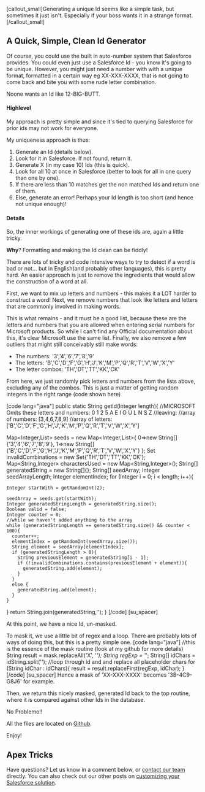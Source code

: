 [callout_small]Generating a unique Id seems like a simple task, but sometimes it just isn't. Especially if your boss wants it in a strange format.[/callout_small]
<h2>A Quick, Simple, Clean Id Generator</h2>
Of course, you could use the built in auto-number system that Salesforce provides. You could even just use a Salesforce Id - you know it's going to be unique.
However, you might just need a number with with a unique format, formatted in a certain way eg XX-XXX-XXXX, that is not going to come back and bite you with some rude letter combination.

Noone wants an Id like 12-BIG-BUTT. 

<h4>Highlevel</h4>
My approach is pretty simple and since it's tied to querying Salesforce for prior ids may not work for everyone.

My uniqueness approach is thus:

<ol>
<li>Generate an Id (details below).</li>
<li>Look for it in Salesforce. If not found, return it.</li>
<li>Generate X (in my case 10) Ids (this is quick).</li>
<li>Look for all 10 at once in Salesforce (better to look for all in one query than one by one).</li>
<li>If there are less than 10 matches get the non matched Ids and return one of them.</li>
<li>Else, generate an error! Perhaps your Id length is too short (and hence not unique enough)!</li>
</ol>

<h4>Details</h4>
So, the inner workings of generating one of these ids are, again a little tricky.

<strong>Why</strong>? Formatting and making the Id clean can be fiddly!

There are lots of tricky and code intensive ways to try to detect if a word is bad or not... but in English(and probably other languages), this is pretty hard.
An easier approach is just to remove the ingredients that would allow the construction of a word at all.

First, we want to mix up letters and numbers - this makes it a LOT harder to construct a word!
Next, we remove numbers that look like letters and letters that are commonly involved in making words.

This is what remains - and it must be a good list, because these are the letters and numbers that you are allowed when entering serial numbers for Microsoft products.
So while I can't find any Official documentation about this, it's clear Microsoft use the same list.
Finally, we also remove a few outliers that might still conceivably still make words:
<ul class="bullet-list">
  <li>The numbers: '3','4','6','7','8','9'</li>
  <li>The letters: 'B','C','D','F','G','H','J','K','M','P','Q','R','T','V','W','X','Y'</li>
  <li>The letter combos: 'TH','DT','TT','KK','CK'</li>
</ul>


From here, we just randomly pick letters and numbers from the lists above, excluding any of the combos.
This is just a matter of getting random integers in the right range (code shown here)

[code lang="java"]
public static String getId(Integer length){
  //MICROSOFT Omits these letters and numbers: 0 1 2 5   A E I O U   L N S Z
  //leaving: 
  //array of numbers: [3,4,6,7,8,9]
  //array of letters: ['B','C','D','F','G','H','J','K','M','P','Q','R','T','V','W','X','Y']

  Map<Integer,List<String>> seeds = new Map<Integer,List<String>>{
   0=>new String[]{'3','4','6','7','8','9'},
   1=>new String[]{'B','C','D','F','G','H','J','K','M','P','Q','R','T','V','W','X','Y'}
  };
  Set<String> invalidCombinations = new Set<String>{'TH','DT','TT','KK','CK'};
  Map<String,Integer> charactersUsed = new Map<String,Integer>();
  String[] generatedString = new String[]{};
  String[] seedArray;
  Integer seedArrayLength;
  Integer elementIndex;
  for (Integer i = 0; i < length; i++){
    
    Integer startWith = getRandomInt(2);
    
    seedArray = seeds.get(startWith);
    Integer generatedStringLength = generatedString.size();
    Boolean valid = false;
    Integer counter = 0;
    //while we haven't added anything to the array
    while (generatedStringLength == generatedString.size() && counter < 100){
      counter++;
      elementIndex = getRandomInt(seedArray.size());
      String element = seedArray[elementIndex];
      if (generatedStringLength > 0){
        String previousElement = generatedString[i - 1];
        if (!invalidCombinations.contains(previousElement + element)){
          generatedString.add(element);
        }
      }
      else {
        generatedString.add(element);
      }
    }
  }
  return String.join(generatedString,'');
}
[/code]
[su_spacer]

At this point, we have a nice Id, un-masked.

To mask it, we use a little bit of regex and a loop. There are probably lots of ways of doing this, but this is a pretty simple one.
[code lang="java"]
  //this is the essence of the mask routine (look at my github for more details)
  String result = mask.replaceAll('X', '_');
  String regExp = '_';
  String[] idChars = idString.split('');
  //loop through id and and replace all placeholder chars
  for (String idChar : idChars){
    result = result.replaceFirst(regExp, idChar);
  }
[/code]
[su_spacer]
Hence a mask of 'XX-XXX-XXXX' becomes '3B-4C9-G8J6' for example.

Then, we return this nicely masked, generated Id back to the top routine, where it is compared against other Ids in the database.

No Problemo!!

All the files are located on
<a href="https://github.com/rapsacnz/DatePicker/" target="_blank" rel="noopener noreferrer">Github</a>.

Enjoy!
<h2>Apex Tricks</h2>
Have questions? Let us know in a comment below, or <a href="https://www.soliantconsulting.com/contact">contact our team</a> directly. You can also check out our other posts on <a href="https://www.soliantconsulting.com/category/salesforce">customizing your Salesforce solution</a>.


